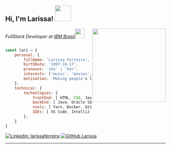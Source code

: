<h2> Hi, I'm Larissa! <img src="https://media.giphy.com/media/mGcNjsfWAjY5AEZNw6/giphy.gif" width="50"></h2>
<img align='right' src="https://media.giphy.com/media/ieyl9zmCjO4b4t6qoY/giphy.gif" width="230">
<p><em>FullStack Developer at <a href="https://www.ibm.com/br-pt">IBM Brasil</a><img src="https://media.giphy.com/media/WUlplcMpOCEmTGBtBW/giphy.gif" width="30"> 
</em></p>


```javascript

const lari = {
    personal: {
        fullName: 'Larissa Ferreira',
        birthDate: '1997-10-17',
        pronouns: 'she' | 'her',
        interests: ['music', 'movies', 'games', 'anime', 'cooking', 'Batman's universe', 'animations'],
        motivation: 'Making people's life better through tech',
    },
    technical: {
        technologies: {
            frontEnd: [ HTML, CSS, Javascript, Typescript, Angular, Bootstrap, PrimeFlex, PrimeNG, SCSS, Jest],
            backEnd: [ Java, Oracle SQL ],
            tools: [ Yarn, Docker, Git, Github, Jira ],
            IDEs: [ VS Code, IntelliJ ],
        },
    }
}
```

[![Linkedin: larissaferreira](https://img.shields.io/badge/-thaianebraga-blue?style=flat-square&logo=Linkedin&logoColor=white&link=https://www.linkedin.com/in/larissax/)](https://www.linkedin.com/in/larissax/)
[![GitHub Larissa](https://img.shields.io/github/followers/larissa?label=follow&style=social)](https://github.com/redpyxel)

---


